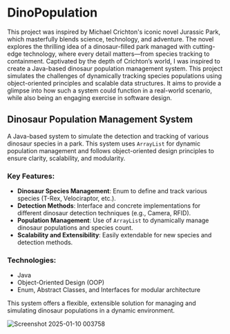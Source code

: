 # DinoPopulation
This project was inspired by Michael Crichton's iconic novel Jurassic Park, which masterfully blends science, technology, and adventure. The novel explores the thrilling idea of a dinosaur-filled park managed with cutting-edge technology, where every detail matters—from species tracking to containment. Captivated by the depth of Crichton’s world, I was inspired to create a Java-based dinosaur population management system. This project simulates the challenges of dynamically tracking species populations using object-oriented principles and scalable data structures. It aims to provide a glimpse into how such a system could function in a real-world scenario, while also being an engaging exercise in software design.

## Dinosaur Population Management System

A Java-based system to simulate the detection and tracking of various dinosaur species in a park. This system uses `ArrayList` for dynamic population management and follows object-oriented design principles to ensure clarity, scalability, and modularity.

### Key Features:
- **Dinosaur Species Management**: Enum to define and track various species (T-Rex, Velociraptor, etc.).
- **Detection Methods**: Interface and concrete implementations for different dinosaur detection techniques (e.g., Camera, RFID).
- **Population Management**: Use of `ArrayList` to dynamically manage dinosaur populations and species count.
- **Scalability and Extensibility**: Easily extendable for new species and detection methods.

### Technologies:
- Java
- Object-Oriented Design (OOP)
- Enum, Abstract Classes, and Interfaces for modular architecture

This system offers a flexible, extensible solution for managing and simulating dinosaur populations in a dynamic environment.

![Screenshot 2025-01-10 003758](https://github.com/user-attachments/assets/0ec54f96-ad03-4418-bb1a-8e6af101ab91)
